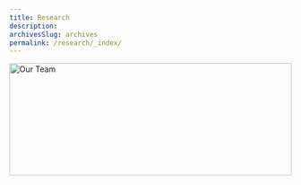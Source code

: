 ```yaml
---
title: Research
description: 
archivesSlug: archives
permalink: /research/_index/
---
```


<img src="/images/research.jpg.webp" alt="Our Team" style="max-width: 100%; height: 200px; width: 100%;">
